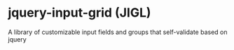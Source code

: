 # jquery-input-grid (JIGL)
A library of customizable input fields and groups that self-validate based on jquery
